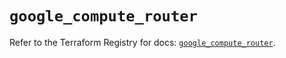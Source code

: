 # `google_compute_router`

Refer to the Terraform Registry for docs: [`google_compute_router`](https://registry.terraform.io/providers/hashicorp/google/6.7.0/docs/resources/compute_router).
